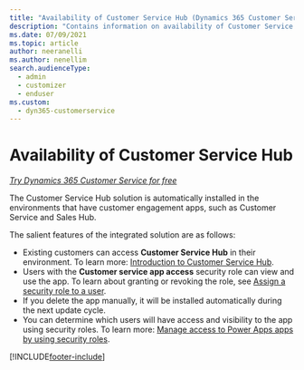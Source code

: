 ```yaml
---
title: "Availability of Customer Service Hub (Dynamics 365 Customer Service) | MicrosoftDocs"
description: "Contains information on availability of Customer Service Hub."
ms.date: 07/09/2021
ms.topic: article
author: neeranelli
ms.author: nenellim
search.audienceType: 
  - admin
  - customizer
  - enduser
ms.custom: 
  - dyn365-customerservice
---
```


# Availability of Customer Service Hub

*<a href="https://dynamics.microsoft.com/customer-service/overview/" target="_blank">Try Dynamics 365 Customer Service for free</a>*

The Customer Service Hub solution is automatically installed in the environments that have customer engagement apps, such as Customer Service and Sales Hub.

The salient features of the integrated solution are as follows:

- Existing customers can access **Customer Service Hub** in their environment. To learn more: [Introduction to Customer Service Hub](../use/user-guide-customer-service-hub.md).
- Users with the **Customer service app access** security role can view and use the app. To learn about granting or revoking the role, see [Assign a security role to a user](/power-platform/admin/create-users-assign-online-security-roles#assign-a-security-role-to-a-user).
- If you delete the app manually, it will be installed automatically during the next update cycle.
- You can determine which users will have access and visibility to the app using security roles. To learn more: [Manage access to Power Apps apps by using security roles](../../customerengagement/on-premises/customize/manage-access-apps-security-roles.md).


[!INCLUDE[footer-include](../../includes/footer-banner.md)]
